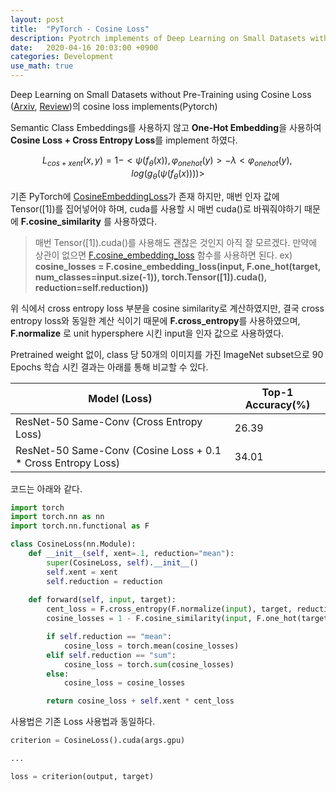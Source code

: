 ```yaml
---
layout: post
title:  "PyTorch - Cosine Loss"
description: Pyotrch implements of Deep Learning on Small Datasets without Pre-Training using Cosine Loss
date:   2020-04-16 20:03:00 +0900
categories: Development
use_math: true
---
```


Deep Learning on Small Datasets without Pre-Training using Cosine Loss ([Arxiv](https://arxiv.org/abs/1901.09054), [Review](https://byeongjokim.github.io/posts/Revisiting-the-Sibling-Head-in-Object-Detectormd/))의 cosine loss implements(Pytorch)

Semantic Class Embeddings를 사용하지 않고 **One-Hot Embedding**을 사용하여 **Cosine Loss + Cross Entropy Loss**를 implement 하였다.

$$L_{cos+xent}(x, y) = 1 - <\psi(f_{\theta}(x)), \varphi_{onehot}(y)> - \lambda <\varphi_{onehot}(y), log(g_{\theta}(\psi(f_{\theta}(x))))>$$

기존 PyTorch에 [CosineEmbeddingLoss](https://pytorch.org/docs/stable/nn.html#cosineembeddingloss)가 존재 하지만, 매번 인자 값에 Tensor([1])를 집어넣어야 하며, cuda를 사용할 시 매번 cuda()로 바꿔줘야하기 때문에 **F.cosine_similarity** 를 사용하였다.

> 매번 Tensor([1]).cuda()를 사용해도 괜찮은 것인지 아직 잘 모르겠다. 만약에 상관이 없으면 [F.cosine_embedding_loss](https://pytorch.org/docs/master/nn.functional.html?highlight=cosine_embedding#torch.nn.functional.cosine_embedding_loss) 함수를 사용하면 된다. ex) **cosine_losses = F.cosine_embedding_loss(input, F.one_hot(target, num_classes=input.size(-1)), torch.Tensor([1]).cuda(), reduction=self.reduction))**

위 식에서 cross entropy loss 부분을 cosine similarity로 계산하였지만, 결국 cross entropy loss와 동일한 계산 식이기 때문에 **F.cross_entropy**를 사용하였으며, **F.normalize** 로 unit hypersphere 시킨 input을 인자 값으로 사용하였다. 

Pretrained weight 없이, class 당 50개의 이미지를 가진 ImageNet subset으로 90 Epochs 학습 시킨 결과는 아래를 통해 비교할 수 있다.

|Model (Loss)|Top-1 Accuracy(%)|
|------|---|
|ResNet-50 Same-Conv (Cross Entropy Loss)|26.39|
|ResNet-50 Same-Conv (Cosine Loss + 0.1 * Cross Entropy Loss) |34.01|

코드는 아래와 같다. 

```python
import torch
import torch.nn as nn
import torch.nn.functional as F

class CosineLoss(nn.Module):
    def __init__(self, xent=.1, reduction="mean"):
        super(CosineLoss, self).__init__()
        self.xent = xent
        self.reduction = reduction
        
    def forward(self, input, target):
        cent_loss = F.cross_entropy(F.normalize(input), target, reduction=self.reduction)
        cosine_losses = 1 - F.cosine_similarity(input, F.one_hot(target, num_classes=input.size(-1)))

        if self.reduction == "mean":
            cosine_loss = torch.mean(cosine_losses)
        elif self.reduction == "sum":
            cosine_loss = torch.sum(cosine_losses)
        else:
            cosine_loss = cosine_losses

        return cosine_loss + self.xent * cent_loss
```

사용법은 기존 Loss 사용법과 동일하다.

```python
criterion = CosineLoss().cuda(args.gpu)

...

loss = criterion(output, target)
```